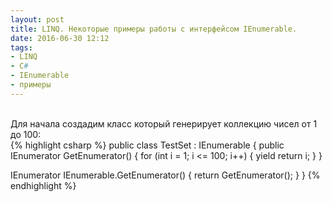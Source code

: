 ```yaml
---
layout: post
title: LINQ. Некоторые примеры работы с интерфейсом IEnumerable.
date: 2016-06-30 12:12
tags:
- LINQ
- C#
- IEnumerable
- примеры
---
```

<br>
Для начала создадим класс который генерирует коллекцию чисел от 1 до 100:
<br>
{% highlight csharp %}
public class TestSet : IEnumerable<int>
{
  public IEnumerator<int> GetEnumerator()
  {
    for (int i = 1; i <= 100; i++)
    {
      yield return i;
    }
  }

  IEnumerator IEnumerable.GetEnumerator()
  {
    return GetEnumerator();
  }
}
{% endhighlight %}
